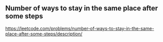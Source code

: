 ## Number of ways to stay in the same place after some steps
https://leetcode.com/problems/number-of-ways-to-stay-in-the-same-place-after-some-steps/description/
